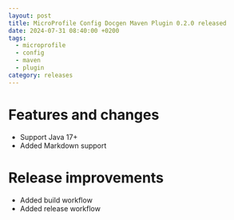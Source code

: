 ```yaml
---
layout: post
title: MicroProfile Config Docgen Maven Plugin 0.2.0 released
date: 2024-07-31 08:40:00 +0200
tags:
  - microprofile
  - config
  - maven
  - plugin
category: releases
---
```

# Features and changes

* Support Java 17+
* Added Markdown support

# Release improvements

* Added build workflow
* Added release workflow
